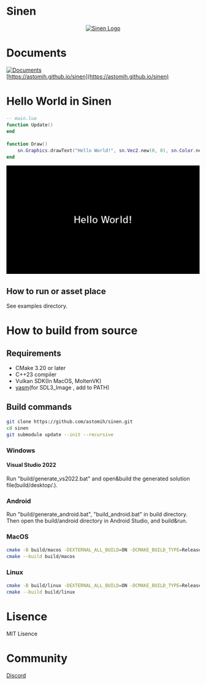 # Sinen

<p align="center"><a href="https://astomih.github.io/sinen"><img src="https://raw.githubusercontent.com/astomih/sinen/main/docs/logo/logo_bg_white.png" width="480" alt="Sinen Logo"></a></p>  

# Documents

[![Documents](https://github.com/astomih/sinen/actions/workflows/documents.yml/badge.svg)](https://github.com/astomih/sinen/actions/workflows/documents.yml)  
[https://astomih.github.io/sinen](https://astomih.github.io/sinen)

# Hello World in Sinen

``` lua
-- main.lua
function Update()
end

function Draw()
    sn.Graphics.drawText("Hello World!", sn.Vec2.new(0, 0), sn.Color.new(1.0), 32)
end
```

![Hello World](https://raw.githubusercontent.com/astomih/sinen/refs/heads/main/examples/screenshot/01.png)

## How to run or asset place
See examples directory.

# How to build from source

## Requirements

- CMake 3.20 or later
- C++23 compiler
- Vulkan SDK(In MacOS, MoltenVK)
- [yasm](https://github.com/yasm/yasm)(for SDL3_Image , add to PATH)

## Build commands

``` bash
git clone https://github.com/astomih/sinen.git
cd sinen
git submodule update --init --recursive
```

### Windows

#### Visual Studio 2022

Run "build/generate_vs2022.bat" and open&build the generated solution file(build/desktop/.).

### Android
Run "build/generate_android.bat", "build_android.bat" in build directory.  
Then open the build/android directory in Android Studio, and build&run.

### MacOS

``` bash
cmake -B build/macos -DEXTERNAL_ALL_BUILD=ON -DCMAKE_BUILD_TYPE=Release
cmake --build build/macos
```

### Linux

``` bash
cmake -B build/linux -DEXTERNAL_ALL_BUILD=ON -DCMAKE_BUILD_TYPE=Release
cmake --build build/linux
```

# Lisence

MIT Lisence

# Community

[Discord](https://discord.gg/7U7VDwWjfy)